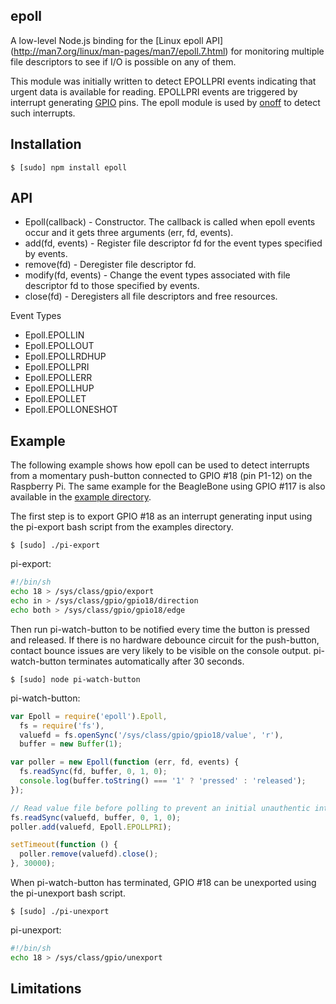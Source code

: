 ## epoll

A low-level Node.js binding for the [Linux epoll API]
(http://man7.org/linux/man-pages/man7/epoll.7.html) for monitoring multiple
file descriptors to see if I/O is possible on any of them.

This module was initially written to detect EPOLLPRI events indicating that
urgent data is available for reading. EPOLLPRI events are triggered by
interrupt generating [GPIO](https://www.kernel.org/doc/Documentation/gpio.txt)
pins. The epoll module is used by [onoff](https://github.com/fivdi/onoff)
to detect such interrupts.

## Installation

    $ [sudo] npm install epoll

## API

  * Epoll(callback) - Constructor. The callback is called when epoll events
    occur and it gets three arguments (err, fd, events).
  * add(fd, events) - Register file descriptor fd for the event types specified
    by events.
  * remove(fd) - Deregister file descriptor fd.
  * modify(fd, events) - Change the event types associated with file descriptor
    fd to those specified by events.
  * close(fd) - Deregisters all file descriptors and free resources.

Event Types

  * Epoll.EPOLLIN
  * Epoll.EPOLLOUT
  * Epoll.EPOLLRDHUP
  * Epoll.EPOLLPRI
  * Epoll.EPOLLERR
  * Epoll.EPOLLHUP
  * Epoll.EPOLLET
  * Epoll.EPOLLONESHOT

## Example

The following example shows how epoll can be used to detect interrupts from a
momentary push-button connected to GPIO #18 (pin P1-12) on the Raspberry Pi.
The same example for the BeagleBone using GPIO #117 is also available in the
[example directory](https://github.com/fivdi/epoll/tree/master/example).

The first step is to export GPIO #18 as an interrupt generating input using
the pi-export bash script from the examples directory.

    $ [sudo] ./pi-export

pi-export:
```bash
#!/bin/sh
echo 18 > /sys/class/gpio/export
echo in > /sys/class/gpio/gpio18/direction
echo both > /sys/class/gpio/gpio18/edge
```

Then run pi-watch-button to be notified every time the button is pressed and
released. If there is no hardware debounce circuit for the push-button, contact
bounce issues are very likely to be visible on the console output.
pi-watch-button terminates automatically after 30 seconds.

    $ [sudo] node pi-watch-button


pi-watch-button:
```js
var Epoll = require('epoll').Epoll,
  fs = require('fs'),
  valuefd = fs.openSync('/sys/class/gpio/gpio18/value', 'r'),
  buffer = new Buffer(1);

var poller = new Epoll(function (err, fd, events) {
  fs.readSync(fd, buffer, 0, 1, 0);
  console.log(buffer.toString() === '1' ? 'pressed' : 'released');
});

// Read value file before polling to prevent an initial unauthentic interrupt
fs.readSync(valuefd, buffer, 0, 1, 0);
poller.add(valuefd, Epoll.EPOLLPRI);

setTimeout(function () {
  poller.remove(valuefd).close();
}, 30000);
```

When pi-watch-button has terminated, GPIO #18 can be unexported using the
pi-unexport bash script.

    $ [sudo] ./pi-unexport

pi-unexport:
```bash
#!/bin/sh
echo 18 > /sys/class/gpio/unexport
```

## Limitations

